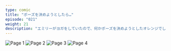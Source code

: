 ```yaml
---
type: comic
title: "ポーズを決めようとしたら…"
episode: "021"
weight: 21
description: "エミリーがヨガをしていたので、何かポーズを決めようとしたオレンジでしたが、上手くいかなかったようです… 😭"
---
```


![Page 1](cut-1.jpg)
![Page 2](cut-2.jpg)
![Page 3](cut-3.jpg)
![Page 4](cut-4.jpg)
